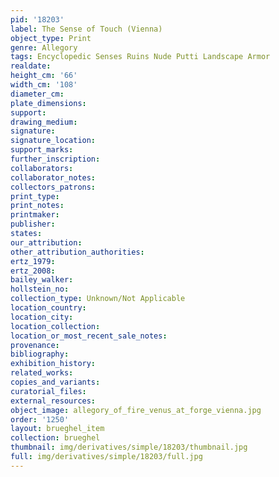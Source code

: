 ```yaml
---
pid: '18203'
label: The Sense of Touch (Vienna)
object_type: Print
genre: Allegory
tags: Encyclopedic Senses Ruins Nude Putti Landscape Armor
realdate: 
height_cm: '66'
width_cm: '108'
diameter_cm: 
plate_dimensions: 
support: 
drawing_medium: 
signature: 
signature_location: 
support_marks: 
further_inscription: 
collaborators: 
collaborator_notes: 
collectors_patrons: 
print_type: 
print_notes: 
printmaker: 
publisher: 
states: 
our_attribution: 
other_attribution_authorities: 
ertz_1979: 
ertz_2008: 
bailey_walker: 
hollstein_no: 
collection_type: Unknown/Not Applicable
location_country: 
location_city: 
location_collection: 
location_or_most_recent_sale_notes: 
provenance: 
bibliography: 
exhibition_history: 
related_works: 
copies_and_variants: 
curatorial_files: 
external_resources: 
object_image: allegory_of_fire_venus_at_forge_vienna.jpg
order: '1250'
layout: brueghel_item
collection: brueghel
thumbnail: img/derivatives/simple/18203/thumbnail.jpg
full: img/derivatives/simple/18203/full.jpg
---
```


